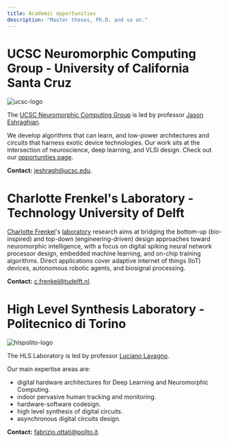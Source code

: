 ```yaml
---
title: Academic opportunities
description: "Master theses, Ph.D. and so on."
---
```


# UCSC Neuromorphic Computing Group - University of California Santa Cruz

![ucsc-logo](/img/opportunities/academia/ucsc-logo.png)

The [UCSC Neuromorphic Computing Group](https://ncg.ucsc.edu/) is led by professor [Jason Eshraghian](https://jasoneshraghian.com). 

We develop algorithms that can learn, and low-power architectures and circuits that harness exotic device technologies. Our work sits at the intersection of neuroscience, deep learning, and VLSI design. Check out our [opportunities page](https://ncg.ucsc.edu/join-us/).

**Contact:** jeshragh@ucsc.edu.

# Charlotte Frenkel's Laboratory - Technology University of Delft

[Charlotte Frenkel](https://chfrenkel.github.io)'s [laboratory](http://microelectronics.tudelft.nl/People/bio.php?id=822) research aims at bridging the bottom-up (bio-inspired) and top-down (engineering-driven) design approaches toward neuromorphic intelligence, with a focus on digital spiking neural network processor design, embedded machine learning, and on-chip training algorithms. Direct applications cover adaptive internet of things (IoT) devices, autonomous robotic agents, and biosignal processing.

**Contact:** c.frenkel@tudelft.nl.

# High Level Synthesis Laboratory - Politecnico di Torino

![hlspolito-logo](/img/opportunities/academia/hlspolito-logo.png)

The HLS Laboratory is led by professor [Luciano Lavagno](https://scholar.google.com/citations?user=tRCNWC4AAAAJ&hl=en&oi=ao).

Our main expertise areas are:
- digital hardware architectures for Deep Learning and Neuromorphic Computing.
- indoor pervasive human tracking and monitoring.
- hardware-software codesign.
- high level synthesis of digital circuits.
- asynchronous digital circuits design.

**Contact:** fabrizio.ottati@polito.it.
